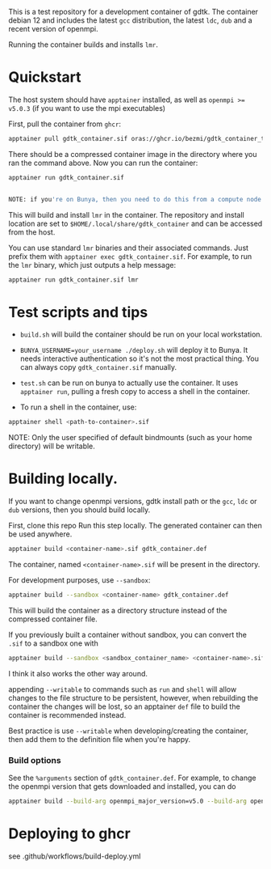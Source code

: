 This is a test repository for a development container of gdtk.
The container debian 12 and includes the latest `gcc` distribution, the latest `ldc`, `dub` and a recent version of openmpi.

Running the container builds and installs `lmr`.

# Quickstart
The host system should have `apptainer` installed, as well as `openmpi >= v5.0.3` (if you want to use the mpi executables)

First, pull the container from `ghcr`:
```sh
apptainer pull gdtk_container.sif oras://ghcr.io/bezmi/gdtk_container_test/gdtk_container_test:latest
```

There should be a compressed container image in the directory where you ran the command above. Now you can run the container:
```sh
apptainer run gdtk_container.sif


NOTE: if you're on Bunya, then you need to do this from a compute node. The login node doesn't have apptainer. See the `test.sh` script for more details.
```
This will build and install `lmr` in the container.
The repository and install location are set to `$HOME/.local/share/gdtk_container` and can be accessed from the host.

You can use standard `lmr` binaries and their associated commands. Just prefix them with `apptainer exec gdtk_container.sif`.
For example, to run the `lmr` binary, which just outputs a help message:

```sh
apptainer run gdtk_container.sif lmr
```

# Test scripts and tips
- `build.sh` will build the container should be run on your local workstation.
- `BUNYA_USERNAME=your_username ./deploy.sh` will deploy it to Bunya. It needs interactive authentication so it's not the most practical thing. You can always copy `gdtk_container.sif` manually.

- `test.sh` can be run on bunya to actually use the container. It uses `apptainer run`, pulling a fresh copy to access a shell in the container.

- To run a shell in the container, use:
```sh
apptainer shell <path-to-container>.sif
```
NOTE: Only the user specified of default bindmounts (such as your home directory) will be writable.

# Building locally.
If you want to change openmpi versions, gdtk install path or the `gcc`, `ldc` or `dub` versions, then you should build locally.

First, clone this repo
Run this step locally. The generated container can then be used anywhere.
```sh
apptainer build <container-name>.sif gdtk_container.def
```

The container, named `<container-name>.sif` will be present in the directory.

For development purposes, use `--sandbox`:
```sh
apptainer build --sandbox <container-name> gdtk_container.def
```
This will build the container as a directory structure instead of the compressed container file.

If you previously built a container without sandbox, you can convert the `.sif` to a sandbox one with
```sh
apptainer build --sandbox <sandbox_container_name> <container-name>.sif
```
I think it also works the other way around.

appending `--writable` to commands such as `run` and `shell` will allow changes to the file structure to be persistent, however, when rebuilding the container the changes will be lost, so an apptainer `def` file to build the container is recommended instead.

Best practice is use `--writable` when developing/creating the container, then add them to the definition file when you're happy.

### Build options
See the `%arguments` section of `gdtk_container.def`.
For example, to change the openmpi version that gets downloaded and installed, you can do
```sh
apptainer build --build-arg openmpi_major_version=v5.0 --build-arg openmpi_release_name=openmpi-5.0.3 <container-name>.sif gdtk_container.def
```

# Deploying to ghcr
see .github/workflows/build-deploy.yml
